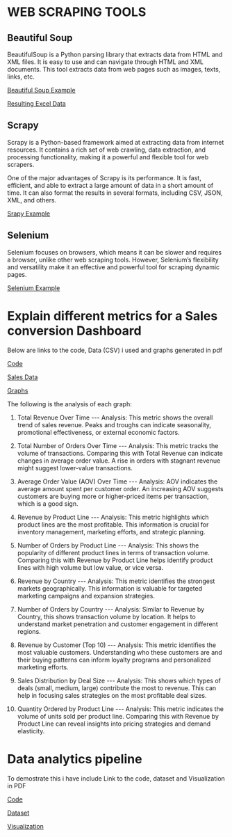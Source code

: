 # WEB SCRAPING TOOLS


## Beautiful Soup

BeautifulSoup is a Python parsing library that extracts data from HTML and XML files. It is easy to use and can navigate through HTML and XML documents. This tool extracts data from web pages such as images, texts, links, etc.

 [Beautiful Soup Example](https://github.com/JudahMwatee/Data-Analyst-Portfolio/blob/main/Web_Scraping_to_CSV.ipynb)
 
 [Resulting Excel Data](https://github.com/JudahMwatee/Data-Analyst-Portfolio/blob/main/books.csv)

## Scrapy

Scrapy is a Python-based framework aimed at extracting data from internet resources. It contains a rich set of web crawling, data extraction, and processing functionality, making it a powerful and flexible tool for web scrapers.

One of the major advantages of Scrapy is its performance. It is fast, efficient, and able to extract a large amount of data in a short amount of time. It can also format the results in several formats, including CSV, JSON, XML, and others.

[Srapy Example](https://colab.research.google.com/drive/1fnqejB2Lq7tftErmDiMa_WAA3OVGzWoS#scrollTo=LIWPVamDdDXt)

## Selenium

Selenium focuses on browsers, which means it can be slower and requires a browser, unlike other web scraping tools. However, Selenium’s flexibility and versatility make it an effective and powerful tool for scraping dynamic pages.

[Selenium Example](https://colab.research.google.com/drive/1Iy0otIS_lRX5dEYMvnKnFGMElzNM9H4D#scrollTo=ckvrV9F1ihtx)

# Explain different metrics for a Sales conversion Dashboard

Below are links to the code, Data (CSV)  i used and graphs generated in pdf

[Code](https://github.com/JudahMwatee/Evaluation_Portfolio/blob/main/Sales_conversion_Dashboard.ipynb)

[Sales Data](https://github.com/JudahMwatee/Evaluation_Portfolio/blob/main/sales_data_sample.csv)

[Graphs](https://github.com/JudahMwatee/Evaluation_Portfolio/blob/main/Sales_Conversion_Graphs.pdf)

The following is the analysis of each graph:

1. Total Revenue Over Time ---
Analysis: This metric shows the overall trend of sales revenue. Peaks and troughs can indicate seasonality, promotional effectiveness, or external economic factors.


2. Total Number of Orders Over Time ---
Analysis: This metric tracks the volume of transactions. Comparing this with Total Revenue can indicate changes in average order value. A rise in orders with stagnant revenue might suggest lower-value transactions.


3. Average Order Value (AOV) Over Time ---
Analysis: AOV indicates the average amount spent per customer order. An increasing AOV suggests customers are buying more or higher-priced items per transaction, which is a good sign.


4. Revenue by Product Line ---
Analysis: This metric highlights which product lines are the most profitable. This information is crucial for inventory management, marketing efforts, and strategic planning.


5. Number of Orders by Product Line ---
Analysis: This shows the popularity of different product lines in terms of transaction volume. Comparing this with Revenue by Product Line helps identify product lines with high volume but low value, or vice versa.


6. Revenue by Country ---
Analysis: This metric identifies the strongest markets geographically. This information is valuable for targeted marketing campaigns and expansion strategies.


7. Number of Orders by Country ---
Analysis: Similar to Revenue by Country, this shows transaction volume by location. It helps to understand market penetration and customer engagement in different regions.


8. Revenue by Customer (Top 10) ---
Analysis: This metric identifies the most valuable customers. Understanding who these customers are and their buying patterns can inform loyalty programs and personalized marketing efforts.


9. Sales Distribution by Deal Size ---
Analysis: This shows which types of deals (small, medium, large) contribute the most to revenue. This can help in focusing sales strategies on the most profitable deal sizes.


10. Quantity Ordered by Product Line ---
Analysis: This metric indicates the volume of units sold per product line. Comparing this with Revenue by Product Line can reveal insights into pricing strategies and demand elasticity.


# Data analytics pipeline

To demostrate this i have include Link to the code, dataset and Visualization in PDF

[Code](https://github.com/JudahMwatee/Evaluation_Portfolio/blob/main/Data_analytics_pipeline.ipynb)

[Dataset](https://github.com/JudahMwatee/Evaluation_Portfolio/blob/main/2026%20QS%20World%20University%20Rankings.csv)

[Visualization](https://github.com/JudahMwatee/Evaluation_Portfolio/blob/main/University%20Rankings.pdf)






